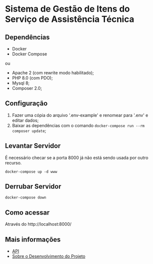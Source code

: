 # Sistema de Gestão de Itens do Serviço de Assistência Técnica

## Dependências

- Docker
- Docker Compose

ou

- Apache 2 (com rewrite modo habilitado);
- PHP 8.0 (com PDO);
- Mysql 8;
- Composer 2.0;


## Configuração

1. Fazer uma cópia do arquivo '.env-example' e renomear para '.env' e editar dados;
2. Baixar as dependências com o comando `docker-compose run --rm composer update`;


## Levantar Servidor

É necessário checar se a porta 8000 já não está sendo usada por outro recurso.

`docker-compose up -d www`


## Derrubar Servidor

`docker-compose down`


## Como acessar

Através do http://localhost:8000/


## Mais informações

- [API](doc/api.md)
- [Sobre o Desenvolvimento do Projeto](doc/about.md)
